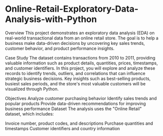 # Online-Retail-Exploratory-Data-Analysis-with-Python
Overview This project demonstrates an exploratory data analysis (EDA) on real-world transactional data from an online retail store. The goal is to help a business make data-driven decisions by uncovering key sales trends, customer behavior, and product performance insights.

Case Study
The dataset contains transactions from 2010 to 2011, providing valuable information such as product details, quantities, prices, timestamps, and customer identifiers. In this project, you will explore and analyze these records to identify trends, outliers, and correlations that can influence strategic business decisions. Key insights such as best-selling products, busiest sales periods, and the store's most valuable customers will be visualized through Python.

Objectives
Analyze customer purchasing behavior
Identify sales trends and popular products
Provide data-driven recommendations for improving business performance
Dataset
The analysis uses the "Online Retail" dataset, which includes:

Invoice number, product codes, and descriptions
Purchase quantities and timestamps
Customer identifiers and country information
